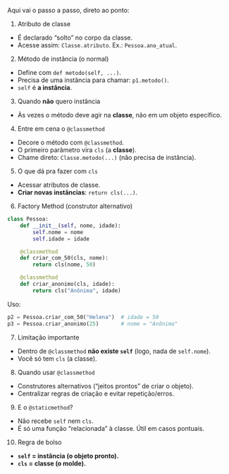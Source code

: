 Aqui vai o passo a passo, direto ao ponto:

1. Atributo de classe

* É declarado “solto” no corpo da classe.
* Acesse assim: `Classe.atributo`. Ex.: `Pessoa.ano_atual`.

2. Método de instância (o normal)

* Define com `def metodo(self, ...)`.
* Precisa de uma instância para chamar: `p1.metodo()`.
* `self` é **a instância**.

3. Quando **não** quero instância

* Às vezes o método deve agir na **classe**, não em um objeto específico.

4. Entre em cena o `@classmethod`

* Decore o método com `@classmethod`.
* O primeiro parâmetro vira `cls` (a **classe**).
* Chame direto: `Classe.metodo(...)` (não precisa de instância).

5. O que dá pra fazer com `cls`

* Acessar atributos de classe.
* **Criar novas instâncias**: `return cls(...)`.

6. Factory Method (construtor alternativo)

```python
class Pessoa:
    def __init__(self, nome, idade):
        self.nome = nome
        self.idade = idade

    @classmethod
    def criar_com_50(cls, nome):
        return cls(nome, 50)

    @classmethod
    def criar_anonimo(cls, idade):
        return cls("Anônima", idade)
```

Uso:

```python
p2 = Pessoa.criar_com_50("Helena")  # idade = 50
p3 = Pessoa.criar_anonimo(25)       # nome = "Anônima"
```

7. Limitação importante

* Dentro de `@classmethod` **não existe `self`** (logo, nada de `self.nome`).
* Você só tem `cls` (a classe).

8. Quando usar `@classmethod`

* Construtores alternativos (“jeitos prontos” de criar o objeto).
* Centralizar regras de criação e evitar repetição/erros.

9. E o `@staticmethod`?

* Não recebe `self` nem `cls`.
* É só uma função “relacionada” à classe. Útil em casos pontuais.

10. Regra de bolso

* **`self` = instância (o objeto pronto).**
* **`cls` = classe (o molde).**
